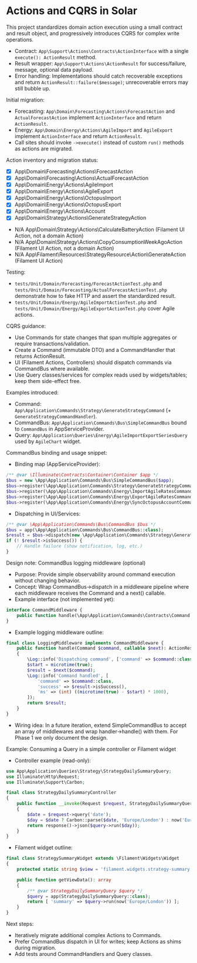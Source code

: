 # Actions and CQRS in Solar

This project standardizes domain action execution using a small contract and result object, and progressively introduces CQRS for complex write operations.

- Contract: `App\Support\Actions\Contracts\ActionInterface` with a single `execute(): ActionResult` method.
- Result wrapper: `App\Support\Actions\ActionResult` for success/failure, message, optional data payload.
- Error handling: Implementations should catch recoverable exceptions and return `ActionResult::failure($message)`; unrecoverable errors may still bubble up.

Initial migration:
- Forecasting: `App\Domain\Forecasting\Actions\ForecastAction` and `ActualForecastAction` implement `ActionInterface` and return `ActionResult`.
- Energy: `App\Domain\Energy\Actions\AgileImport` and `AgileExport` implement `ActionInterface` and return `ActionResult`.
- Call sites should invoke `->execute()` instead of custom `run()` methods as actions are migrated.

Action inventory and migration status:
- [x] App\Domain\Forecasting\Actions\ForecastAction
- [x] App\Domain\Forecasting\Actions\ActualForecastAction
- [x] App\Domain\Energy\Actions\AgileImport
- [x] App\Domain\Energy\Actions\AgileExport
- [x] App\Domain\Energy\Actions\OctopusImport
- [x] App\Domain\Energy\Actions\OctopusExport
- [x] App\Domain\Energy\Actions\Account
- [x] App\Domain\Strategy\Actions\GenerateStrategyAction
- N/A App\Domain\Strategy\Actions\CalculateBatteryAction (Filament UI Action, not a domain Action)
- N/A App\Domain\Strategy\Actions\CopyConsumptionWeekAgoAction (Filament UI Action, not a domain Action)
- N/A App\Filament\Resources\StrategyResource\Action\GenerateAction (Filament UI Action)

Testing:
- `tests/Unit/Domain/Forecasting/ForecastActionTest.php` and `tests/Unit/Domain/Forecasting/ActualForecastActionTest.php` demonstrate how to fake HTTP and assert the standardized result.
- `tests/Unit/Domain/Energy/AgileImportActionTest.php` and `tests/Unit/Domain/Energy/AgileExportActionTest.php` cover Agile actions.

CQRS guidance:
- Use Commands for state changes that span multiple aggregates or require transactions/validation.
- Create a Command (immutable DTO) and a CommandHandler that returns ActionResult.
- UI (Filament Actions, Controllers) should dispatch commands via CommandBus where available.
- Use Query classes/services for complex reads used by widgets/tables; keep them side-effect free.

Examples introduced:
- Command: `App\Application\Commands\Strategy\GenerateStrategyCommand` (+ `GenerateStrategyCommandHandler`).
- CommandBus: `App\Application\Commands\Bus\SimpleCommandBus` bound to `CommandBus` in AppServiceProvider.
- Query: `App\Application\Queries\Energy\AgileImportExportSeriesQuery` used by `AgileChart` widget.

CommandBus binding and usage snippet:

- Binding map (AppServiceProvider):

```php
/** @var \Illuminate\Contracts\Container\Container $app */
$bus = new \App\Application\Commands\Bus\SimpleCommandBus($app);
$bus->register(\App\Application\Commands\Strategy\GenerateStrategyCommand::class, \App\Application\Commands\Strategy\GenerateStrategyCommandHandler::class);
$bus->register(\App\Application\Commands\Energy\ImportAgileRatesCommand::class, \App\Application\Commands\Energy\ImportAgileRatesCommandHandler::class);
$bus->register(\App\Application\Commands\Energy\ExportAgileRatesCommand::class, \App\Application\Commands\Energy\ExportAgileRatesCommandHandler::class);
$bus->register(\App\Application\Commands\Energy\SyncOctopusAccountCommand::class, \App\Application\Commands\Energy\SyncOctopusAccountCommandHandler::class);
```

- Dispatching in UI/Services:

```php
/** @var \App\Application\Commands\Bus\CommandBus $bus */
$bus = app(\App\Application\Commands\Bus\CommandBus::class);
$result = $bus->dispatch(new \App\Application\Commands\Strategy\GenerateStrategyCommand(period: 'today'));
if (! $result->isSuccess()) {
    // Handle failure (show notification, log, etc.)
}
```

Design note: CommandBus logging middleware (optional)

- Purpose: Provide simple observability around command execution without changing behavior.
- Concept: Wrap CommandBus->dispatch in a middleware pipeline where each middleware receives the Command and a next() callable.
- Example interface (not implemented yet):

```php
interface CommandMiddleware {
    public function handle(\App\Application\Commands\Contracts\Command $command, callable $next): \App\Support\Actions\ActionResult;
}
```

- Example logging middleware outline:

```php
final class LoggingMiddleware implements CommandMiddleware {
    public function handle(Command $command, callable $next): ActionResult
    {
        \Log::info('Dispatching command', ['command' => $command::class]);
        $start = microtime(true);
        $result = $next($command);
        \Log::info('Command handled', [
            'command' => $command::class,
            'success' => $result->isSuccess(),
            'ms' => (int) ((microtime(true) - $start) * 1000),
        ]);
        return $result;
    }
}
```

- Wiring idea: In a future iteration, extend SimpleCommandBus to accept an array of middlewares and wrap handler->handle() with them. For Phase 1 we only document the design.

Example: Consuming a Query in a simple controller or Filament widget

- Controller example (read-only):

```php
use App\Application\Queries\Strategy\StrategyDailySummaryQuery;
use Illuminate\Http\Request;
use Illuminate\Support\Carbon;

final class StrategyDailySummaryController
{
    public function __invoke(Request $request, StrategyDailySummaryQuery $query)
    {
        $date = $request->query('date');
        $day = $date ? Carbon::parse($date, 'Europe/London') : now('Europe/London');
        return response()->json($query->run($day));
    }
}
```

- Filament widget outline:

```php
final class StrategySummaryWidget extends \Filament\Widgets\Widget
{
    protected static string $view = 'filament.widgets.strategy-summary';

    public function getViewData(): array
    {
        /** @var StrategyDailySummaryQuery $query */
        $query = app(StrategyDailySummaryQuery::class);
        return [ 'summary' => $query->run(now('Europe/London')) ];
    }
}
```

Next steps:
- Iteratively migrate additional complex Actions to Commands.
- Prefer CommandBus dispatch in UI for writes; keep Actions as shims during migration.
- Add tests around CommandHandlers and Query classes.
